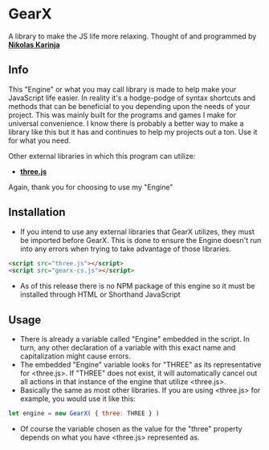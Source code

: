 # GearX
A library to make the JS life more relaxing.
Thought of and programmed by **[Nikolas Karinja](https://instagram.com/______whiteboii)**

## Info

This "Engine" or what you may call library is made to help make your JavaScript life easier. In reality
it's a hodge-podge of syntax shortcuts and methods that can be beneficial to you depending upon the needs
of your project. This was mainly built for the programs and games I make for universal convenience. I know
there is probably a better way to make a library like this but it has and continues to help my projects 
out a ton. Use it for what you need.

Other external libraries in which this program can utilize:

* **[three.js](https://github.com/mrdoob/three.js/)**

Again, thank you for choosing to use my "Engine"

## Installation

* If you intend to use any external libraries that GearX utilizes, they must be imported before GearX. This is done to ensure the Engine doesn't run into any errors when trying to take advantage of those libraries.
```html
<script src="three.js"></script>
<script src="gearx-cs.js"></script>
```
* As of this release there is no NPM package of this engine so it must be installed through HTML or Shorthand JavaScript

## Usage

* There is already a variable called "Engine" embedded in the script. In turn, any other declaration of a variable with this exact name and capitalization might cause errors.
* The embedded "Engine" variable looks for "THREE" as its representative for <three.js>. If "THREE" does not exist, it will automatically cancel out all actions in that instance of the engine that utilize <three.js>.
* Basically the same as most other libraries. If you are using <three.js> for example, you would use it like this:
```javascript
let engine = new GearX( { three: THREE } )
```
* Of course the variable chosen as the value for the "three" property depends on what you have <three.js> represented as.
